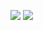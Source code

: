 
![](https://github.com/user-attachments/assets/0b78f25e-eebe-40a4-b4f2-dbd532ee84b2) ![](https://i.pinimg.com/originals/65/8a/5b/658a5bc2ebef7245b33271d695a69b57.gif)

